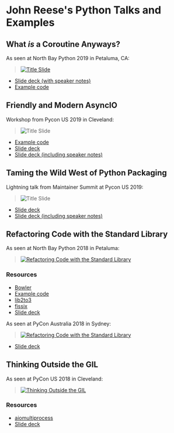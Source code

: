 # John Reese's Python Talks and Examples

## What *is* a Coroutine Anyways?

As seen at North Bay Python 2019 in Petaluma, CA:

> [![Title Slide](https://raw.githubusercontent.com/jreese/pycon/master/thumbnails/what-is-a-coroutine.png)](https://www.youtube.com/watch?v=GSiZkP7cI80)

* [Slide deck (with speaker notes)](https://raw.githubusercontent.com/jreese/pycon/master/what-is-a-coroutine/slide-with-notes.pdf)
* [Example code](https://github.com/jreese/pycon/tree/master/what-is-a-coroutine)

## Friendly and Modern AsyncIO

Workshop from Pycon US 2019 in Cleveland:

> ![[Title Slide](https://www.dropbox.com/s/m3118hs1vf9cyfx/Friendly%20and%20Modern%20AsyncIO%20with%20notes.pdf?dl=0)](https://raw.githubusercontent.com/jreese/pycon/master/thumbnails/friendly-asyncio.jpg)

* [Example code](https://github.com/jreese/pycon/tree/master/friendly-asyncio)
* [Slide deck](https://speakerdeck.com/jreese/friendly-and-modern-asyncio)
* [Slide deck (including speaker notes)](https://www.dropbox.com/s/m3118hs1vf9cyfx/Friendly%20and%20Modern%20AsyncIO%20with%20notes.pdf?dl=0)


## Taming the Wild West of Python Packaging

Lightning talk from Maintainer Summit at Pycon US 2019:

> ![[Title Slide](https://www.dropbox.com/s/6sgkqq0bgw98xg8/Taming%20the%20Wild%20West%20of%20Python%20Packaging%20with%20notes.pdf?dl=0)](https://raw.githubusercontent.com/jreese/pycon/master/thumbnails/taming-the-wild-west.jpg)

* [Slide deck](https://speakerdeck.com/jreese/taming-the-wild-west-of-python-packaging)
* [Slide deck (including speaker notes)](https://www.dropbox.com/s/6sgkqq0bgw98xg8/Taming%20the%20Wild%20West%20of%20Python%20Packaging%20with%20notes.pdf?dl=0)


## Refactoring Code with the Standard Library

As seen at North Bay Python 2018 in Petaluma:

> [![Refactoring Code with the Standard Library](http://img.youtube.com/vi/KxWsM9Kh1FY/0.jpg)](https://youtu.be/KxWsM9Kh1FY "North Bay Python 2018 - John Reese - Refactoring Code with the Standard Library")

### Resources

* [Bowler](https://pybowler.io)
* [Example code](https://github.com/jreese/pycon/tree/master/refactoring)
* [lib2to3](https://github.com/python/cpython/tree/master/Lib/lib2to3)
* [fissix](https://github.com/jreese/fissix)
* [Slide deck](https://speakerdeck.com/jreese/refactoring-code-with-the-standard-library-nbpy-2018)

As seen at PyCon Australia 2018 in Sydney:

> [![Refactoring Code with the Standard Library](http://img.youtube.com/vi/9USGh4Uy-xQ/0.jpg)](https://youtu.be/9USGh4Uy-xQ "PyCon Australia 2018 - John Reese - Refactoring Code with the Standard Library")

* [Slide deck](https://speakerdeck.com/jreese/refactoring-code-with-the-standard-library)


## Thinking Outside the GIL

As seen at PyCon US 2018 in Cleveland:

> [![Thinking Outside the GIL](http://img.youtube.com/vi/0kXaLh8Fz3k/0.jpg)](http://www.youtube.com/watch?v=0kXaLh8Fz3k "PyCon 2018 - John Reese - Thinking Outside the GIL with AsyncIO and Multiprocessing")

### Resources

* [aiomultiprocess](https://github.com/jreese/aiomultiprocess)
* [Slide deck](https://speakerdeck.com/jreese/thinking-outside-the-gil-2)

